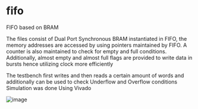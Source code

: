 # fifo
FIFO based on BRAM

The files consist of Dual Port Synchronous BRAM instantiated in FIFO, the memory addresses are accessed by using pointers maintained by FIFO. A counter is also maintained to check for empty and full conditions. Additionally, almost empty and almost full flags are provided to write data in bursts hence utilizing clock more efficiently

The testbench first writes and then reads a certain amount of words and additionally can be used to check Underflow and Overflow conditions
Simulation was done Using Vivado

![image](https://github.com/user-attachments/assets/85b2dd01-a08d-4a15-b337-846f25803417)
